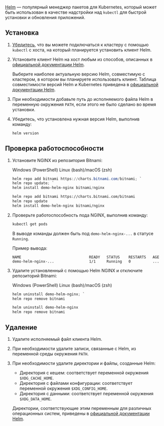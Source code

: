 [Helm](https://helm.sh/docs/) — популярный менеджер пакетов для Kubernetes, который может быть использован в качестве надстройки над `kubectl` для быстрой установки и обновления приложений.

## Установка

1. [Убедитесь](../../connect/kubectl#proverka_podklyucheniya_k_klasteru), что вы можете подключаться к кластеру с помощью `kubectl` с хоста, на который планируется установить клиент Helm.
1. Установите клиент Helm на хост любым из способов, описанных в [официальной документации Helm](https://helm.sh/docs/intro/install/).

   Выберите наиболее актуальную версию Helm, совместимую с кластером, в котором вы планируете использовать клиент. Таблица совместимости версий Helm и Kubernetes приведена в [официальной документации Helm](https://helm.sh/docs/topics/version_skew/#supported-version-skew).

1. При необходимости добавьте путь до исполняемого файла Helm в переменную окружения `PATH`, если этого не было сделано во время установки.

1. Убедитесь, что установлена нужная версия Helm, выполнив команду:

   ```bash
   helm version
   ```

## Проверка работоспособности

1. Установите NGINX из репозитория Bitnami:

   <tabs>
   <tablist>
   <tab>Windows (PowerShell)</tab>
   <tab>Linux (bash)/macOS (zsh)</tab>
   </tablist>
   <tabpanel>

   ```powershell
   helm repo add bitnami https://charts.bitnami.com/bitnami; `
   helm repo update; `
   helm install demo-helm-nginx bitnami/nginx
   ```

   </tabpanel>
   <tabpanel>

   ```bash
   helm repo add bitnami https://charts.bitnami.com/bitnami
   helm repo update
   helm install demo-helm-nginx bitnami/nginx

   ```

   </tabpanel>
   </tabs>

1. Проверьте работоспособность пода NGINX, выполнив команду:

   ```bash
   kubectl get pods
   ```

   В выводе команды должен быть под `demo-helm-nginx-...` в статусе `Running`.

   Пример вывода:

   ```text
   NAME                               READY   STATUS    RESTARTS   AGE
   demo-helm-nginx-...                1/1     Running   0          ...
   ```

1. Удалите установленный с помощью Helm NGINX и отключите репозиторий Bitnami:

   <tabs>
   <tablist>
   <tab>Windows (PowerShell)</tab>
   <tab>Linux (bash)/macOS (zsh)</tab>
   </tablist>
   <tabpanel>

   ```powershell
   helm uninstall demo-helm-nginx; `
   helm repo remove bitnami
   ```

   </tabpanel>
   <tabpanel>

   ```bash
   helm uninstall demo-helm-nginx
   helm repo remove bitnami

   ```

   </tabpanel>
   </tabs>

## Удаление

1. Удалите исполняемый файл клиента Helm.

1. При необходимости удалите записи, связанные с Helm, из переменной среды окружения `PATH`.

1. При необходимости удалите директории и файлы, созданные Helm:

   - Директория с кешем: соответствует переменной окружения `$XDG_CACHE_HOME`.
   - Директория с файлами конфигурации: соответствует переменной окружения `$XDG_CONFIG_HOME`.
   - Директория с данными: соответствует переменной окружения `$XDG_DATA_HOME`.

   Директории, соответствующие этим переменным для различных операционных систем, приведены в [официальной документации Helm](https://helm.sh/docs/faq/uninstalling/).
